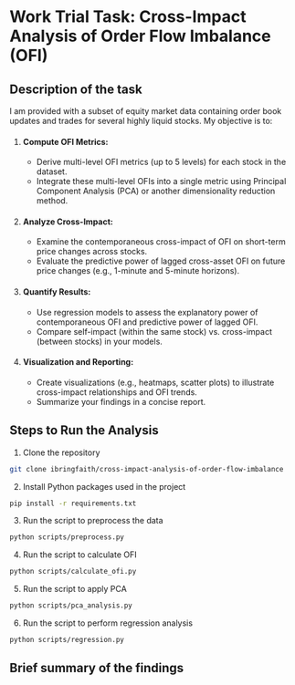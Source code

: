 # Work Trial Task: Cross-Impact Analysis of Order Flow Imbalance (OFI)

## Description of the task
I am provided with a subset of equity market data containing order book updates and trades for several highly liquid stocks. My objective is to:

1. #### Compute OFI Metrics:
   - Derive multi-level OFI metrics (up to 5 levels) for each stock in the dataset.
   - Integrate these multi-level OFIs into a single metric using Principal Component Analysis (PCA) or another dimensionality reduction method.
2. #### Analyze Cross-Impact:
   - Examine the contemporaneous cross-impact of OFI on short-term price changes across stocks.
   - Evaluate the predictive power of lagged cross-asset OFI on future price changes (e.g., 1-minute and 5-minute horizons).
3. #### Quantify Results:
   - Use regression models to assess the explanatory power of contemporaneous OFI and predictive power of lagged OFI.
   - Compare self-impact (within the same stock) vs. cross-impact (between stocks) in your models.
6. #### Visualization and Reporting:
   - Create visualizations (e.g., heatmaps, scatter plots) to illustrate cross-impact relationships and OFI trends.
   - Summarize your findings in a concise report.

## Steps to Run the Analysis
1. Clone the repository
```bash
git clone ibringfaith/cross-impact-analysis-of-order-flow-imbalance
```
2. Install Python packages used in the project
```bash
pip install -r requirements.txt
```
3. Run the script to preprocess the data
```bash
python scripts/preprocess.py
```
4. Run the script to calculate OFI
```bash
python scripts/calculate_ofi.py
```
5. Run the script to apply PCA
```bash
python scripts/pca_analysis.py
```
6. Run the script to perform regression analysis
```bash
python scripts/regression.py
```

## Brief summary of the findings
